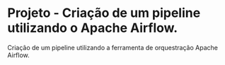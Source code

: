 # Projeto - Criação de um pipeline utilizando o Apache Airflow.
Criação de um pipeline utilizando a ferramenta de orquestração Apache Airflow.
